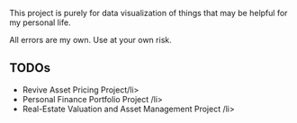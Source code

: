 This project is purely for data visualization of things that may be helpful for my personal life.

All errors are my own. Use at your own risk.

## TODOs
<ul>
  <li>Revive Asset Pricing Project/li>
  <li>Personal Finance Portfolio Project /li> 
  <li>Real-Estate Valuation and Asset Management Project /li>
</ul>
